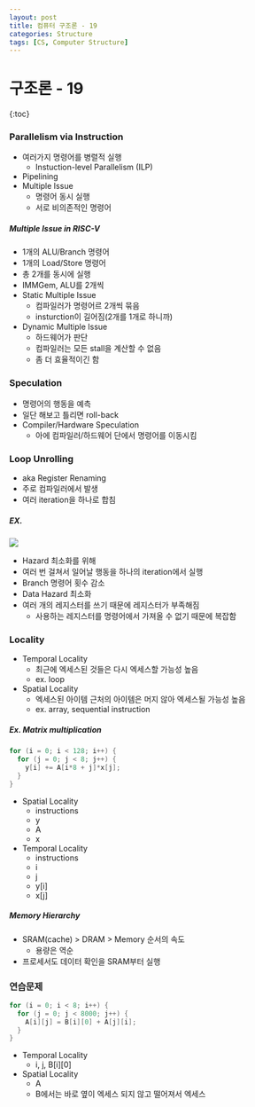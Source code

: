 ```yaml
---
layout: post
title: 컴퓨터 구조론 - 19
categories: Structure
tags: [CS, Computer Structure]
---
```


# 구조론 - 19

{:toc}

### Parallelism via Instruction

- 여러가지 명령어를 병렬적 실행
  - Instuction-level Parallelism (ILP)
- Pipelining
- Multiple Issue
  - 명령어 동시 실행
  - 서로 비의존적인 명령어

##### Multiple Issue in RISC-V

- 1개의 ALU/Branch 명령어
- 1개의 Load/Store 명령어
- 총 2개를 동시에 실행
- IMMGem, ALU를 2개씩
- Static Multiple Issue
  - 컴파일러가 명령어르 2개씩 묶음
  - insturction이 길어짐(2개를 1개로 하니까)
- Dynamic Multiple Issue
  - 하드웨어가 판단
  - 컴파일러는 모든 stall을 계산할 수 없음
  - 좀 더 효율적이긴 함

### Speculation

- 명령어의 행동을 예측
- 일단 해보고 틀리면 roll-back
- Compiler/Hardware Speculation
  - 아에 컴파일러/하드웨어 단에서 명령어를 이동시킴

### Loop Unrolling

- aka Register Renaming
- 주로 컴파일러에서 발생
- 여러 iteration을 하나로 합침

##### EX.

<img src="https://github.com/L-Hyun/L-Hyun.github.io/blob/main/assets/CS/19-1.png?raw=true" />

- Hazard 최소화를 위해
- 여러 번 걸쳐서 일어날 행동을 하나의 iteration에서 실행
- Branch 명령어 횟수 감소
- Data Hazard 최소화
- 여러 개의 레지스터를 쓰기 때문에 레지스터가 부족해짐
  - 사용하는 레지스터를 명령어에서 가져올 수 없기 때문에 복잡함

### Locality

- Temporal Locality
  - 최근에 엑세스된 것들은 다시 엑세스할 가능성 높음
  - ex. loop
- Spatial Locality
  - 엑세스된 아이템 근처의 아이템은 머지 않아 엑세스될 가능성 높음
  - ex. array, sequential instruction

##### Ex. Matrix multiplication

```c++
for (i = 0; i < 128; i++) {
  for (j = 0; j < 8; j++) {
    y[i] += A[i*8 + j]*x[j];
  }
}
```

- Spatial Locality
  - instructions
  - y
  - A
  - x
- Temporal Locality
  - instructions
  - i
  - j
  - y[i]
  - x[j]

##### Memory Hierarchy

- SRAM(cache) > DRAM > Memory 순서의 속도
  - 용량은 역순
- 프로세서도 데이터 확인을 SRAM부터 실행

### 연습문제

```c++
for (i = 0; i < 8; i++) {
  for (j = 0; j < 8000; j++) {
    A[i][j] = B[i][0] + A[j][i];
  }
}
```

- Temporal Locality
  - i, j, B[i][0]
- Spatial Locality
  - A
  - B에서는 바로 옆이 엑세스 되지 않고 떨어져서 엑세스

